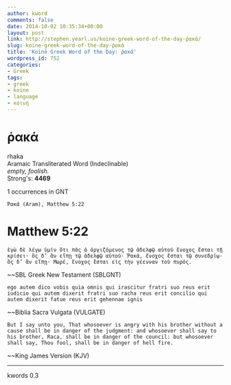 ```yaml
---
author: kword
comments: false
date: 2014-10-02 10:35:34+00:00
layout: post
link: http://stephen.yearl.us/koine-greek-word-of-the-day-ῥακά/
slug: koine-greek-word-of-the-day-ῥακά
title: 'Koinē Greek Word of the Day: ῥακά'
wordpress_id: 752
categories:
- Greek
tags:
- greek
- koine
- language
- κοινή
---
```


# ῥακά
rhaka  
Aramaic Transliterated Word (Indeclinable)  
*empty, foolish.*  
Strong's: **4469**  

1 occurrences in GNT

```text
Ῥακά (Aram), Matthew 5:22
```


# Matthew 5:22

```text
ἐγὼ δὲ λέγω ὑμῖν ὅτι πᾶς ὁ ὀργιζόμενος τῷ ἀδελφῷ αὐτοῦ ἔνοχος ἔσται τῇ κρίσει· ὃς δ’ ἂν εἴπῃ τῷ ἀδελφῷ αὐτοῦ· Ῥακά, ἔνοχος ἔσται τῷ συνεδρίῳ· ὃς δ’ ἂν εἴπῃ· Μωρέ, ἔνοχος ἔσται εἰς τὴν γέενναν τοῦ πυρός.
```
~~SBL Greek New Testament (SBLGNT)


```text
ego autem dico vobis quia omnis qui irascitur fratri suo reus erit iudicio qui autem dixerit fratri suo racha reus erit concilio qui autem dixerit fatue reus erit gehennae ignis
```
~~Biblia Sacra Vulgata (VULGATE)


```text
But I say unto you, That whosoever is angry with his brother without a cause shall be in danger of the judgment: and whosoever shall say to his brother, Raca, shall be in danger of the council: but whosoever shall say, Thou fool, shall be in danger of hell fire.
```
~~King James Version (KJV)


* * *
kwords 0.3
